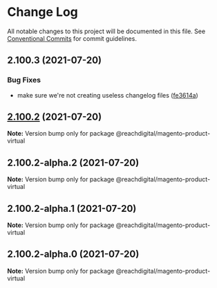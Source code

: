 # Change Log

All notable changes to this project will be documented in this file.
See [Conventional Commits](https://conventionalcommits.org) for commit guidelines.

## 2.100.3 (2021-07-20)


### Bug Fixes

* make sure we're not creating useless changelog files ([fe3614a](https://github.com/ho-nl/m2-pwa/commit/fe3614a8480c7f1c68d673da2bb84805112a6643))





## [2.100.2](https://github.com/ho-nl/m2-pwa/compare/@reachdigital/magento-product-virtual@2.100.2-alpha.2...@reachdigital/magento-product-virtual@2.100.2) (2021-07-20)

**Note:** Version bump only for package @reachdigital/magento-product-virtual





## 2.100.2-alpha.2 (2021-07-20)

**Note:** Version bump only for package @reachdigital/magento-product-virtual





## 2.100.2-alpha.1 (2021-07-20)

**Note:** Version bump only for package @reachdigital/magento-product-virtual





## 2.100.2-alpha.0 (2021-07-20)

**Note:** Version bump only for package @reachdigital/magento-product-virtual

